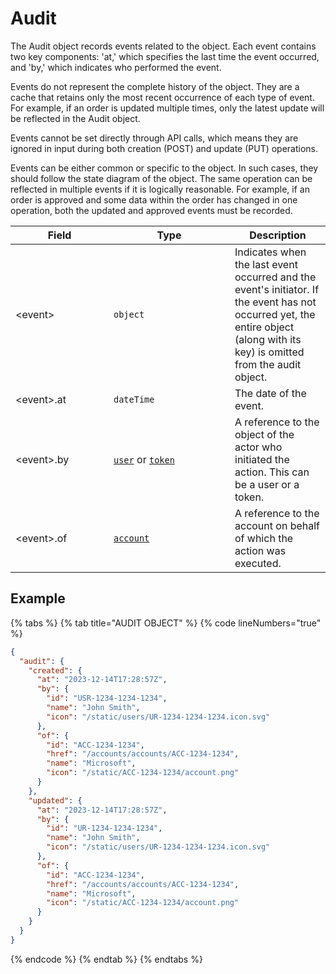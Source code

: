 # Audit

The Audit object records events related to the object. Each event contains two key components: 'at,' which specifies the last time the event occurred, and 'by,' which indicates who performed the event.

Events do not represent the complete history of the object. They are a cache that retains only the most recent occurrence of each type of event. For example, if an order is updated multiple times, only the latest update will be reflected in the Audit object.

Events cannot be set directly through API calls, which means they are ignored in input during both creation (POST) and update (PUT) operations.

Events can be either common or specific to the object. In such cases, they should follow the state diagram of the object. The same operation can be reflected in multiple events if it is logically reasonable. For example, if an order is approved and some data within the order has changed in one operation, both the updated and approved events must be recorded.

<table><thead><tr><th width="141">Field</th><th width="178">Type</th><th>Description</th></tr></thead><tbody><tr><td>&#x3C;event></td><td><code>object</code></td><td>Indicates when the last event occurred and the event's initiator. If the event has not occurred yet, the entire object (along with its key) is omitted from the audit object.</td></tr><tr><td>&#x3C;event>.at</td><td><code>dateTime</code></td><td>The date of the event. </td></tr><tr><td>&#x3C;event>.by</td><td><a href="../accounts-api/users/"><code>user</code></a> or <a href="../accounts-api/api-tokens/"><code>token</code></a></td><td>A reference to the object of the actor who initiated the action. This can be a user or a token.</td></tr><tr><td>&#x3C;event>.of</td><td><a href="../accounts-api/account/"><code>account</code></a></td><td>A reference to the account on behalf of which the action was executed.</td></tr></tbody></table>

## Example

{% tabs %}
{% tab title="AUDIT OBJECT" %}
{% code lineNumbers="true" %}
```json
{
  "audit": {
    "created": { 
      "at": "2023-12-14T17:28:57Z", 
      "by": {
        "id": "USR-1234-1234-1234",
        "name": "John Smith",
        "icon": "/static/users/UR-1234-1234-1234.icon.svg"
      },
      "of": {
        "id": "ACC-1234-1234",
        "href": "/accounts/accounts/ACC-1234-1234",
        "name": "Microsoft",
        "icon": "/static/ACC-1234-1234/account.png"
      }
    },
    "updated": { 
      "at": "2023-12-14T17:28:57Z", 
      "by": {
        "id": "UR-1234-1234-1234",
        "name": "John Smith",
        "icon": "/static/users/UR-1234-1234-1234.icon.svg"
      },
      "of": {
        "id": "ACC-1234-1234",
        "href": "/accounts/accounts/ACC-1234-1234",
        "name": "Microsoft",
        "icon": "/static/ACC-1234-1234/account.png"
      }
    }
  }
}
```
{% endcode %}
{% endtab %}
{% endtabs %}
